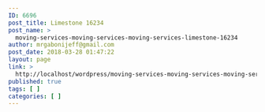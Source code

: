 ```yaml
---
ID: 6696
post_title: Limestone 16234
post_name: >
  moving-services-moving-services-moving-services-limestone-16234
author: mrgabonijeff@gmail.com
post_date: 2018-03-28 01:47:22
layout: page
link: >
  http://localhost/wordpress/moving-services-moving-services-moving-services-limestone-16234/
published: true
tags: [ ]
categories: [ ]
---
```

